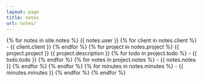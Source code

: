 ```yaml
---
layout: page
title: notes
url: notes/
---
```

{% for notes in site.notes %}
  {{ notes.user }}
  {% for client in notes.client %}
    - {{ client.client }}
  {% endfor %}
  {% for project in notes.project %}
    {{ project.project }}
    {{ project.description }}
    {% for todo in project.todo %}
      - {{ todo.todo }}
    {% endfor %}
    {% for notes in project.notes %}
      - {{ notes.notes }}
    {% endfor %}
  {% endfor %}
  {% for minutes in notes.minutes %}
    - {{ minutes.minutes }}
  {% endfor %}
{% endfor %}
